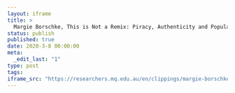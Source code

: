 ```yaml
---
layout: iframe
title: >
  Margie Borschke, This is Not a Remix: Piracy, Authenticity and Popular Music
status: publish
published: true
date: 2020-3-8 00:00:00
meta:
  _edit_last: "1"
type: post
tags:
iframe_src: "https://researchers.mq.edu.au/en/clippings/margie-borschke-this-is-not-a-remix-piracy-authenticity-and-popul"
---
```

        